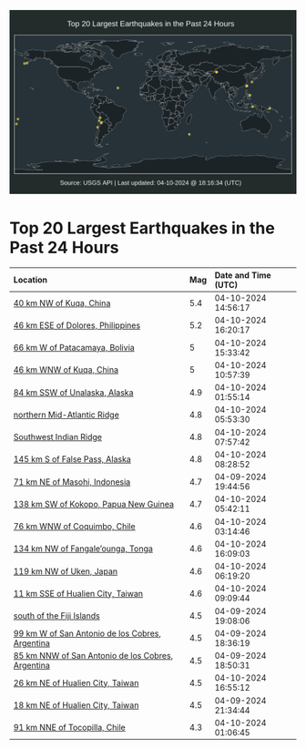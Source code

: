 ![Map](./map.png)

# Top 20 Largest Earthquakes in the Past 24 Hours

| Location | Mag | Date and Time (UTC) |
|:---|:---|:---|
| [40 km NW of Kuqa, China](https://earthquake.usgs.gov/earthquakes/eventpage/us7000mb76) | 5.4 | 04-10-2024 14:56:17 |
| [46 km ESE of Dolores, Philippines](https://earthquake.usgs.gov/earthquakes/eventpage/us7000mb7s) | 5.2 | 04-10-2024 16:20:17 |
| [66 km W of Patacamaya, Bolivia](https://earthquake.usgs.gov/earthquakes/eventpage/us7000mb79) | 5 | 04-10-2024 15:33:42 |
| [46 km WNW of Kuqa, China](https://earthquake.usgs.gov/earthquakes/eventpage/us7000mb69) | 5 | 04-10-2024 10:57:39 |
| [84 km SSW of Unalaska, Alaska](https://earthquake.usgs.gov/earthquakes/eventpage/us7000mb3x) | 4.9 | 04-10-2024 01:55:14 |
| [northern Mid-Atlantic Ridge](https://earthquake.usgs.gov/earthquakes/eventpage/us7000mb5h) | 4.8 | 04-10-2024 05:53:30 |
| [Southwest Indian Ridge](https://earthquake.usgs.gov/earthquakes/eventpage/us7000mb5u) | 4.8 | 04-10-2024 07:57:42 |
| [145 km S of False Pass, Alaska](https://earthquake.usgs.gov/earthquakes/eventpage/us7000mb5w) | 4.8 | 04-10-2024 08:28:52 |
| [71 km NE of Masohi, Indonesia](https://earthquake.usgs.gov/earthquakes/eventpage/us7000mb1z) | 4.7 | 04-09-2024 19:44:56 |
| [138 km SW of Kokopo, Papua New Guinea](https://earthquake.usgs.gov/earthquakes/eventpage/us7000mb5f) | 4.7 | 04-10-2024 05:42:11 |
| [76 km WNW of Coquimbo, Chile](https://earthquake.usgs.gov/earthquakes/eventpage/us7000mb4t) | 4.6 | 04-10-2024 03:14:46 |
| [134 km NW of Fangale’ounga, Tonga](https://earthquake.usgs.gov/earthquakes/eventpage/us7000mb7p) | 4.6 | 04-10-2024 16:09:03 |
| [119 km NW of Uken, Japan](https://earthquake.usgs.gov/earthquakes/eventpage/us7000mb5l) | 4.6 | 04-10-2024 06:19:20 |
| [11 km SSE of Hualien City, Taiwan](https://earthquake.usgs.gov/earthquakes/eventpage/us7000mb67) | 4.6 | 04-10-2024 09:09:44 |
| [south of the Fiji Islands](https://earthquake.usgs.gov/earthquakes/eventpage/us7000mb1x) | 4.5 | 04-09-2024 19:08:06 |
| [99 km W of San Antonio de los Cobres, Argentina](https://earthquake.usgs.gov/earthquakes/eventpage/us7000mb1k) | 4.5 | 04-09-2024 18:36:19 |
| [85 km NNW of San Antonio de los Cobres, Argentina](https://earthquake.usgs.gov/earthquakes/eventpage/us7000mb1m) | 4.5 | 04-09-2024 18:50:31 |
| [26 km NE of Hualien City, Taiwan](https://earthquake.usgs.gov/earthquakes/eventpage/us7000mb82) | 4.5 | 04-10-2024 16:55:12 |
| [18 km NE of Hualien City, Taiwan](https://earthquake.usgs.gov/earthquakes/eventpage/us7000mb2w) | 4.5 | 04-09-2024 21:34:44 |
| [91 km NNE of Tocopilla, Chile](https://earthquake.usgs.gov/earthquakes/eventpage/us7000mb3r) | 4.3 | 04-10-2024 01:06:45 |
